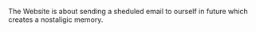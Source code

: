The Website is about sending a sheduled email to ourself in future which creates a nostaligic memory.

